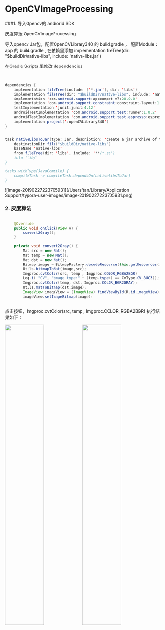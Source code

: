 # OpenCVImageProcessing

###1.  导入Opencv的 androrid SDK

灰度算法 OpenCVImageProcessing

导入opencv Jar包，配置OpenCVLibrary340 的 bulid.gradle ， 配置Module：app 的 build.gradle , 在依赖里添加 implementation fileTree(dir: "$buildDir/native-libs", include: 'native-libs.jar')

在Gradle Scripts 里修改 dependencies

​							

```java
dependencies {
    implementation fileTree(include: ['*.jar'], dir: 'libs')
    implementation fileTree(dir: "$buildDir/native-libs", include: 'native-libs.jar')
    implementation 'com.android.support:appcompat-v7:28.0.0'
    implementation 'com.android.support.constraint:constraint-layout:1.1.3'
    testImplementation 'junit:junit:4.12'
    androidTestImplementation 'com.android.support.test:runner:1.0.2'
    androidTestImplementation 'com.android.support.test.espresso:espresso-core:3.0.2'
    implementation project(':openCVLibrary340')
}


task nativeLibsToJar(type: Jar, description: 'create a jar archive of the native libs') {
    destinationDir file("$buildDir/native-libs")
    baseName 'native-libs'
    from fileTree(dir: 'libs', include: '**/*.so')
    into 'lib/'
}

tasks.withType(JavaCompile) {
    compileTask -> compileTask.dependsOn(nativeLibsToJar)
}
```

![image-20190227223705931](/Users/tan/Library/Application Support/typora-user-images/image-20190227223705931.png)

### 2.  灰度算法

```java

    @Override
    public void onClick(View v) {
        convert2Gray();
    }

    private void convert2Gray() {
        Mat src = new Mat();
        Mat temp = new Mat();
        Mat dst = new Mat();
        Bitmap image = BitmapFactory.decodeResource(this.getResources(),R.drawable.tantuo);
        Utils.bitmapToMat(image,src);
        Imgproc.cvtColor(src, temp , Imgproc.COLOR_RGBA2BGR);
        Log.i( "CV", "image type:" + (temp.type() == CvType.CV_8UC3));
        Imgproc.cvtColor(temp, dst, Imgproc.COLOR_BGR2GRAY);
        Utils.matToBitmap(dst,image);
        ImageView imageView = (ImageView) findViewById(R.id.imageView);
        imageView.setImageBitmap(image);
        
```

点击按钮，Imgproc.cvtColor(src, temp , Imgproc.COLOR_RGBA2BGR)  执行结果如下：

<img src="https://ws3.sinaimg.cn/large/006tKfTcly1g0lurhbem9j30u01ale81.jpg" width="50%" height="50%" /><img src="https://ws3.sinaimg.cn/large/006tKfTcly1g0lurhbem9j30u01ale81.jpg" width="50%" height="50%" />

